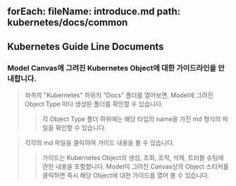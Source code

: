 forEach:
fileName: introduce.md
path: kubernetes/docs/common
---
## Kubernetes Guide Line Documents

### Model Canvas에 그려진 Kubernetes Object에 대한 가이드라인을 안내합니다.


> 좌측의 "Kubernetes" 하위의 "Docs" 폴더를 열어보면, Model에 그려진 Object Type 마다 생성된 폴더를 확인할 수 있습니다.
>> 각 Object Type 폴더 하위에는 해당 타입의 name을 가진 md 형식의 파일을 확인할 수 있습니다.


> 각각의 md 파일을 클릭하여 가이드 내용을 볼 수 있습니다.
>> 가이드는 Kubernetes Object의 생성, 조회, 조작, 삭제, 트러블 슈팅에 관한  내용을 포함합니다.
>> Model이 그려진 Canvas상의 Object 스티커를 클릭하면 즉시 해당 Object에 대한 가이드를 열어 볼 수 있습니다.

